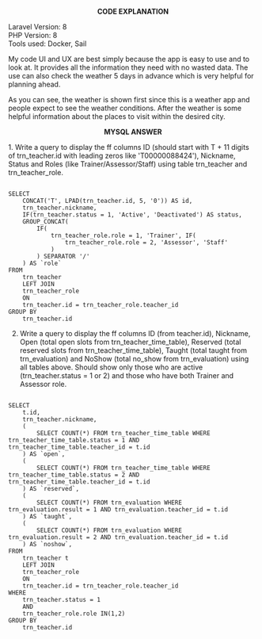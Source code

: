 <p align="center"><strong>CODE EXPLANATION</strong></p>
Laravel Version: 8<br/>
PHP Version: 8<br/>
Tools used: Docker, Sail

My code UI and UX are best simply because
the app is easy to use and to look at. It provides all the information they need with no wasted data.
The use can also check the weather 5 days in advance which is very helpful for planning ahead.

As you can see, the weather is shown first since this is a weather app and people expect to see the weather conditions.
After the weather is some helpful information about the places to visit within the desired city.

<p align="center"><strong>MYSQL ANSWER</strong></p>
1. Write a query to display the ff columns ID (should start
with T + 11 digits of trn_teacher.id with leading zeros like
'T00000088424'), Nickname, Status and Roles (like
Trainer/Assessor/Staff) using table trn_teacher and
trn_teacher_role.

<pre><code>
SELECT 
    CONCAT('T', LPAD(trn_teacher.id, 5, '0')) AS id,
    trn_teacher.nickname, 
    IF(trn_teacher.status = 1, 'Active', 'Deactivated') AS status,
    GROUP_CONCAT(
        IF(
            trn_teacher_role.role = 1, 'Trainer', IF(
                trn_teacher_role.role = 2, 'Assessor', 'Staff'
            )
        ) SEPARATOR '/'
    ) AS `role`
FROM
    trn_teacher 
    LEFT JOIN 
    trn_teacher_role 
    ON
    trn_teacher.id = trn_teacher_role.teacher_id
GROUP BY
    trn_teacher.id
</code></pre>

2. Write a query to display the ff columns ID (from teacher.id),
Nickname, Open (total open slots from trn_teacher_time_table),
Reserved (total reserved slots from trn_teacher_time_table),
Taught (total taught from trn_evaluation) and NoShow (total
no_show from trn_evaluation) using all tables above. Should
show only those who are active (trn_teacher.status = 1 or 2)
and those who have both Trainer and Assessor role.

<pre><code>
SELECT
    t.id,
    trn_teacher.nickname,
    (
        SELECT COUNT(*) FROM trn_teacher_time_table WHERE trn_teacher_time_table.status = 1 AND trn_teacher_time_table.teacher_id = t.id
    ) AS `open`,
    (
        SELECT COUNT(*) FROM trn_teacher_time_table WHERE trn_teacher_time_table.status = 2 AND trn_teacher_time_table.teacher_id = t.id
    ) AS `reserved`,
    (
        SELECT COUNT(*) FROM trn_evaluation WHERE trn_evaluation.result = 1 AND trn_evaluation.teacher_id = t.id
    ) AS `taught`,
    (
        SELECT COUNT(*) FROM trn_evaluation WHERE trn_evaluation.result = 2 AND trn_evaluation.teacher_id = t.id
    ) AS `noshow`,
FROM
    trn_teacher t
    LEFT JOIN
    trn_teacher_role
    ON
    trn_teacher.id = trn_teacher_role.teacher_id
WHERE
    trn_teacher.status = 1
    AND
    trn_teacher_role.role IN(1,2)
GROUP BY
    trn_teacher.id
</code></pre>